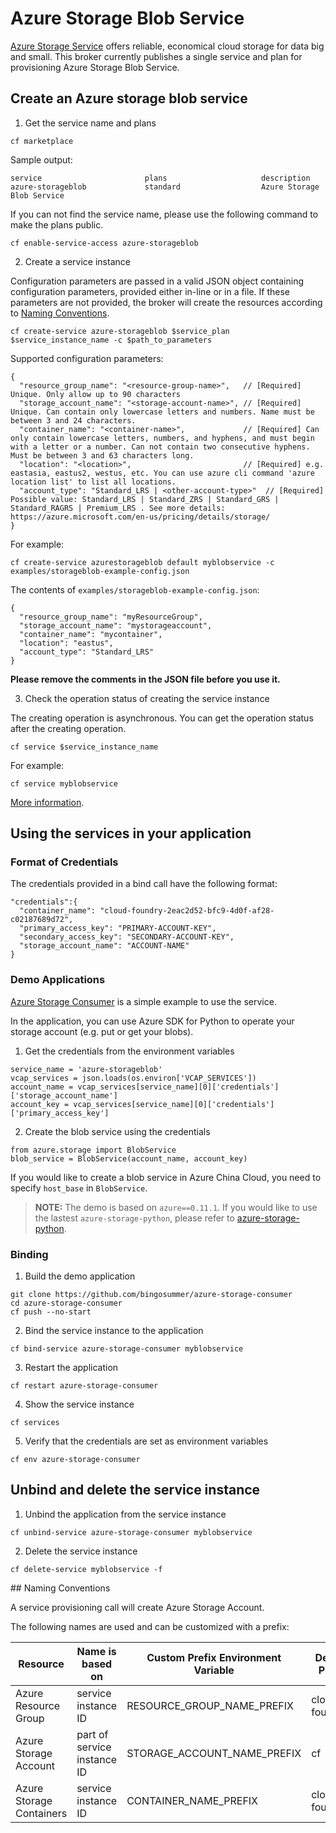 # Azure Storage Blob Service

[Azure Storage Service](https://azure.microsoft.com/en-us/services/storage/) offers reliable, economical cloud storage for data big and small. This broker currently publishes a single service and plan for provisioning Azure Storage Blob Service.

## Create an Azure storage blob service

1. Get the service name and plans

  ```
  cf marketplace
  ```

  Sample output:

  ```
  service                       plans                     description
  azure-storageblob             standard                  Azure Storage Blob Service
  ```

  If you can not find the service name, please use the following command to make the plans public.

  ```
  cf enable-service-access azure-storageblob
  ```

2. Create a service instance

  Configuration parameters are passed in a valid JSON object containing configuration parameters, provided either in-line or in a file. If these parameters are not provided, the broker will create the resources according to [Naming Conventions](#naming-conventions).

  ```
  cf create-service azure-storageblob $service_plan $service_instance_name -c $path_to_parameters
  ```

  Supported configuration parameters:

  ```
  {
    "resource_group_name": "<resource-group-name>",   // [Required] Unique. Only allow up to 90 characters
    "storage_account_name": "<storage-account-name>", // [Required] Unique. Can contain only lowercase letters and numbers. Name must be between 3 and 24 characters.
    "container_name": "<container-name>",             // [Required] Can only contain lowercase letters, numbers, and hyphens, and must begin with a letter or a number. Can not contain two consecutive hyphens. Must be between 3 and 63 characters long.
    "location": "<location>",                         // [Required] e.g. eastasia, eastus2, westus, etc. You can use azure cli command 'azure location list' to list all locations.
    "account_type": "Standard_LRS | <other-account-type>"  // [Required] Possible value: Standard_LRS | Standard_ZRS | Standard_GRS | Standard_RAGRS | Premium_LRS . See more details: https://azure.microsoft.com/en-us/pricing/details/storage/
  }
  ```

  For example:

  ```
  cf create-service azurestorageblob default myblobservice -c examples/storageblob-example-config.json
  ```

  The contents of `examples/storageblob-example-config.json`:

  ```
  {
    "resource_group_name": "myResourceGroup",
    "storage_account_name": "mystorageaccount",
    "container_name": "mycontainer",
    "location": "eastus",
    "account_type": "Standard_LRS"
  }
  ```

  **Please remove the comments in the JSON file before you use it.**

3. Check the operation status of creating the service instance

  The creating operation is asynchronous. You can get the operation status after the creating operation.

  ```
  cf service $service_instance_name
  ```

  For example:

  ```
  cf service myblobservice
  ```

[More information](http://docs.cloudfoundry.org/devguide/services/managing-services.html#create).

## Using the services in your application

### Format of Credentials

The credentials provided in a bind call have the following format:

```
"credentials":{
  "container_name": "cloud-foundry-2eac2d52-bfc9-4d0f-af28-c02187689d72",
  "primary_access_key": "PRIMARY-ACCOUNT-KEY",
  "secondary_access_key": "SECONDARY-ACCOUNT-KEY",
  "storage_account_name": "ACCOUNT-NAME"
}
```

### Demo Applications

[Azure Storage Consumer](https://github.com/bingosummer/azure-storage-consumer) is a simple example to use the service.

In the application, you can use Azure SDK for Python to operate your storage account (e.g. put or get your blobs).

1. Get the credentials from the environment variables

  ```
  service_name = 'azure-storageblob'
  vcap_services = json.loads(os.environ['VCAP_SERVICES'])
  account_name = vcap_services[service_name][0]['credentials']['storage_account_name']
  account_key = vcap_services[service_name][0]['credentials']['primary_access_key']
  ```

2. Create the blob service using the credentials

  ```
  from azure.storage import BlobService
  blob_service = BlobService(account_name, account_key)
  ```

  If you would like to create a blob service in Azure China Cloud, you need to specify `host_base` in `BlobService`.

>**NOTE:** The demo is based on `azure==0.11.1`. If you would like to use the lastest `azure-storage-python`, please refer to [azure-storage-python](https://github.com/Azure/azure-storage-python).

### Binding

1. Build the demo application

  ```
  git clone https://github.com/bingosummer/azure-storage-consumer
  cd azure-storage-consumer
  cf push --no-start
  ```

2. Bind the service instance to the application

  ```
  cf bind-service azure-storage-consumer myblobservice
  ```

3. Restart the application

  ```
  cf restart azure-storage-consumer
  ```

4. Show the service instance

  ```
  cf services
  ```

5. Verify that the credentials are set as environment variables

  ```
  cf env azure-storage-consumer
  ```

## Unbind and delete the service instance

1. Unbind the application from the service instance

  ```
  cf unbind-service azure-storage-consumer myblobservice
  ```

2. Delete the service instance

  ```
  cf delete-service myblobservice -f
  ```

<a name="naming-conventions" />
## Naming Conventions

A service provisioning call will create Azure Storage Account.

The following names are used and can be customized with a prefix:

Resource         | Name is based on     | Custom Prefix Environment Variable  | Default Prefix    | Example Name  
-----------------|----------------------|-------------------------------------|-------------------|---------------
Azure Resource Group | service instance ID | RESOURCE_GROUP_NAME_PREFIX | cloud-foundry- | cloud-foundry-2eac2d52-bfc9-4d0f-af28-c02187689d72
Azure Storage Account | part of service instance ID | STORAGE_ACCOUNT_NAME_PREFIX | cf | cf2eac2d52bfc94d0faf28c0
Azure Storage Containers | service instance ID | CONTAINER_NAME_PREFIX | cloud-foundry- | cloud-foundry-2eac2d52-bfc9-4d0f-af28-c02187689d72

